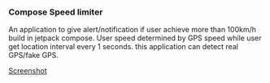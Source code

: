 ### Compose Speed limiter
An application to give alert/notification if user achieve more than 100km/h build in jetpack compose.  User speed determined by GPS speed while user get location interval every 1 seconds. this application can detect real GPS/fake GPS.

[Screenshot](https://github.com/samseptiano/compose-speed-limiter/tree/main/screenshot "Screenshot")
